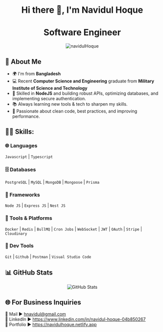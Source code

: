 <h1 align="center">Hi there 👋, I'm Navidul Hoque</h1>
<h1 align="center">Software Engineer</h1>

<p align="center">
  <img src="https://komarev.com/ghpvc/?username=NavidulHoque&label=Profile%20views&color=0e75b6&style=flat" alt="navidulHoque" />
</p>

## 🚀 About Me
- 🌍 I'm from **Bangladesh**
- 💻 Recent **Computer Science and Engineering** graduate from **Military Institute of Science and Technology**  
- 🔧 Skilled in **NodeJS** and building robust APIs, optimizing databases, and implementing secure authentication.  
- 📚 Always learning new tools & tech to sharpen my skills.
- 🎯 Passionate about clean code, best practices, and improving performance.

## 👨‍💻 Skills: 

### 🌐 Languages
`Javascript` | `Typescript`

### 🗄️ Databases
`PostgreSQL` | `MySQL` | `MongoDB` | `Mongoose` | `Prisma`

### 🚀 Frameworks
`Node JS` | `Express JS` | `Nest JS`

### 🧱 Tools & Platforms
`Docker` | `Redis` | `BullMQ` | `Cron Jobs` | `WebSocket` | `JWT` | `OAuth` | `Stripe` | `Cloudinary`

### 🧰 Dev Tools
`Git` | `Github` | `Postman` | `Visual Studio Code` 

## 📊 GitHub Stats

<p align="center">
  <img src="https://github-readme-stats.vercel.app/api/top-langs/?username=NavidulHoque&show_icons=true&theme=radical" alt="GitHub Stats"/>
</p>

## 🌐 For Business Inquiries 
📧 Mail ► hnavidul@gmail.com <br>
💼 LinkedIn ► https://www.linkedin.com/in/navidul-hoque-04b850267 <br>
🔗 Portfolio ► https://navidulhoque.netlify.app <br>







